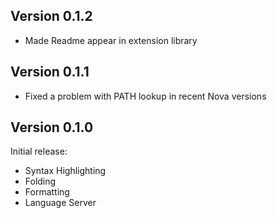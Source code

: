 ## Version 0.1.2

 * Made Readme appear in extension library

## Version 0.1.1

 * Fixed a problem with PATH lookup in recent Nova versions

## Version 0.1.0

Initial release:

 * Syntax Highlighting
 * Folding
 * Formatting
 * Language Server
